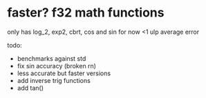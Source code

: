 # faster? f32 math functions
only has log_2, exp2, cbrt, cos and sin for now
<1 ulp average error

todo:
- benchmarks against std
- fix sin accuracy (broken rn)
- less accurate but faster versions
- add inverse trig functions
- add tan()